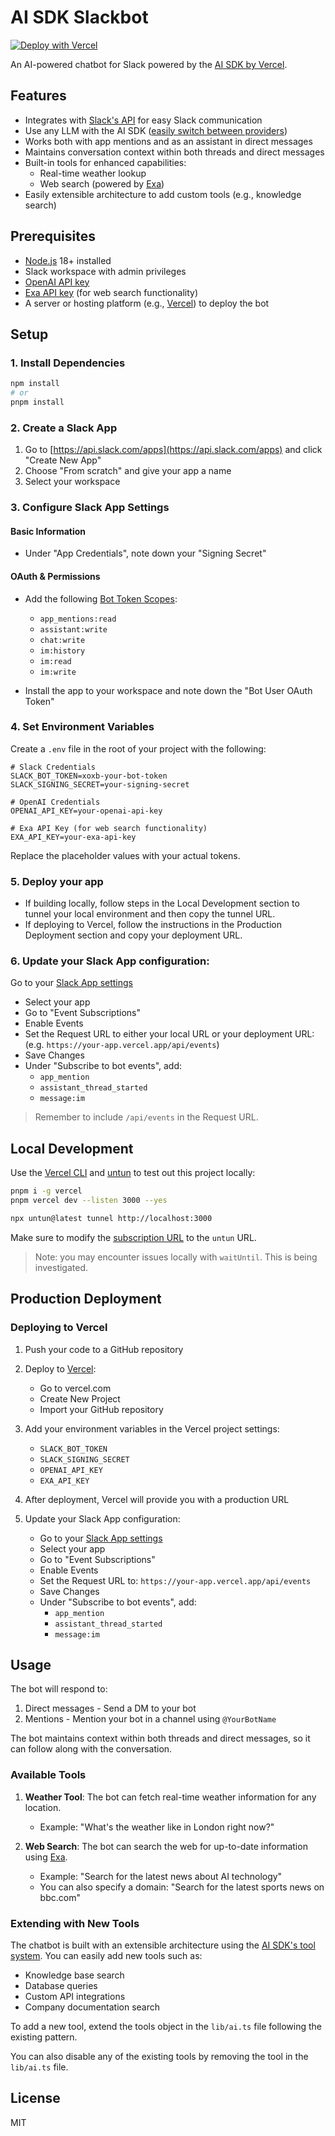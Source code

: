 # AI SDK Slackbot

[![Deploy with Vercel](https://vercel.com/button)](https://vercel.com/new/clone?repository-url=https%3A%2F%2Fgithub.com%2Fnicoalbanese%2Fai-sdk-slackbot&env=SLACK_BOT_TOKEN,SLACK_SIGNING_SECRET,OPENAI_API_KEY,EXA_API_KEY&envDescription=API%20keys%20needed%20for%20application&envLink=https%3A%2F%2Fgithub.com%2Fnicoalbanese%2Fai-sdk-slackbot%3Ftab%3Dreadme-ov-file%234-set-environment-variables&project-name=ai-sdk-slackbot)

An AI-powered chatbot for Slack powered by the [AI SDK by Vercel](https://sdk.vercel.ai/docs).

## Features

- Integrates with [Slack's API](https://api.slack.com) for easy Slack communication
- Use any LLM with the AI SDK ([easily switch between providers](https://sdk.vercel.ai/providers/ai-sdk-providers))
- Works both with app mentions and as an assistant in direct messages
- Maintains conversation context within both threads and direct messages
- Built-in tools for enhanced capabilities:
  - Real-time weather lookup
  - Web search (powered by [Exa](https://exa.ai))
- Easily extensible architecture to add custom tools (e.g., knowledge search)

## Prerequisites

- [Node.js](https://nodejs.org/) 18+ installed
- Slack workspace with admin privileges
- [OpenAI API key](https://platform.openai.com/api-keys)
- [Exa API key](https://exa.ai) (for web search functionality)
- A server or hosting platform (e.g., [Vercel](https://vercel.com)) to deploy the bot

## Setup

### 1. Install Dependencies

```bash
npm install
# or
pnpm install
```

### 2. Create a Slack App

1. Go to [https://api.slack.com/apps](https://api.slack.com/apps) and click "Create New App"
2. Choose "From scratch" and give your app a name
3. Select your workspace

### 3. Configure Slack App Settings

#### Basic Information

- Under "App Credentials", note down your "Signing Secret"

#### OAuth & Permissions

- Add the following [Bot Token Scopes](https://api.slack.com/scopes):

  - `app_mentions:read`
  - `assistant:write`
  - `chat:write`
  - `im:history`
  - `im:read`
  - `im:write`

- Install the app to your workspace and note down the "Bot User OAuth Token"

### 4. Set Environment Variables

Create a `.env` file in the root of your project with the following:

```
# Slack Credentials
SLACK_BOT_TOKEN=xoxb-your-bot-token
SLACK_SIGNING_SECRET=your-signing-secret

# OpenAI Credentials
OPENAI_API_KEY=your-openai-api-key

# Exa API Key (for web search functionality)
EXA_API_KEY=your-exa-api-key
```

Replace the placeholder values with your actual tokens.

### 5. Deploy your app

- If building locally, follow steps in the Local Development section to tunnel your local environment and then copy the tunnel URL.
- If deploying to Vercel, follow the instructions in the Production Deployment section and copy your deployment URL.

### 6. Update your Slack App configuration:

Go to your [Slack App settings](https://api.slack.com/apps)

- Select your app
- Go to "Event Subscriptions"
- Enable Events
- Set the Request URL to either your local URL or your deployment URL: (e.g. `https://your-app.vercel.app/api/events`)
- Save Changes
- Under "Subscribe to bot events", add:
  - `app_mention`
  - `assistant_thread_started`
  - `message:im`

> Remember to include `/api/events` in the Request URL.

## Local Development

Use the [Vercel CLI](https://vercel.com/docs/cli) and [untun](https://github.com/unjs/untun) to test out this project locally:

```sh
pnpm i -g vercel
pnpm vercel dev --listen 3000 --yes
```

```sh
npx untun@latest tunnel http://localhost:3000
```

Make sure to modify the [subscription URL](./README.md/#enable-slack-events) to the `untun` URL.

> Note: you may encounter issues locally with `waitUntil`. This is being investigated.

## Production Deployment

### Deploying to Vercel

1. Push your code to a GitHub repository

2. Deploy to [Vercel](https://vercel.com):

   - Go to vercel.com
   - Create New Project
   - Import your GitHub repository

3. Add your environment variables in the Vercel project settings:

   - `SLACK_BOT_TOKEN`
   - `SLACK_SIGNING_SECRET`
   - `OPENAI_API_KEY`
   - `EXA_API_KEY`

4. After deployment, Vercel will provide you with a production URL

5. Update your Slack App configuration:
   - Go to your [Slack App settings](https://api.slack.com/apps)
   - Select your app
   - Go to "Event Subscriptions"
   - Enable Events
   - Set the Request URL to: `https://your-app.vercel.app/api/events`
   - Save Changes
   - Under "Subscribe to bot events", add:
     - `app_mention`
     - `assistant_thread_started`
     - `message:im`

## Usage

The bot will respond to:

1. Direct messages - Send a DM to your bot
2. Mentions - Mention your bot in a channel using `@YourBotName`

The bot maintains context within both threads and direct messages, so it can follow along with the conversation.

### Available Tools

1. **Weather Tool**: The bot can fetch real-time weather information for any location.

   - Example: "What's the weather like in London right now?"

2. **Web Search**: The bot can search the web for up-to-date information using [Exa](https://exa.ai).
   - Example: "Search for the latest news about AI technology"
   - You can also specify a domain: "Search for the latest sports news on bbc.com"

### Extending with New Tools

The chatbot is built with an extensible architecture using the [AI SDK's tool system](https://sdk.vercel.ai/docs/ai-sdk-core/tools-and-tool-calling). You can easily add new tools such as:

- Knowledge base search
- Database queries
- Custom API integrations
- Company documentation search

To add a new tool, extend the tools object in the `lib/ai.ts` file following the existing pattern.

You can also disable any of the existing tools by removing the tool in the `lib/ai.ts` file.

## License

MIT
